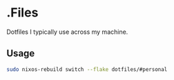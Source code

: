 # .Files

Dotfiles I typically use across my machine.

## Usage

```sh
sudo nixos-rebuild switch --flake dotfiles/#personal
```
